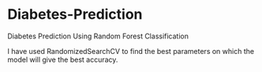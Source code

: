 # Diabetes-Prediction
Diabetes Prediction Using Random Forest Classification

I have used RandomizedSearchCV to find the best parameters on which the model will give the best accuracy.
